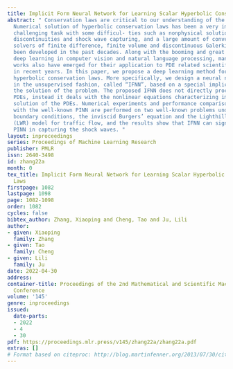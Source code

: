 ```yaml
---
title: Implicit Form Neural Network for Learning Scalar Hyperbolic Conservation Laws
abstract: " Conservation laws are critical to our understanding of the physical world.
  Numerical solution of hyperbolic conservation laws has been a very important and
  challenging task with some difficul- ties such as nonphysical solutions, solution
  discontinuities and shock wave capturing, and a large amount of conventional numerical
  solvers of finite difference, finite volume and discontinuous Galerkin types have
  been developed in the past decades. Along with the booming and great suc- cess of
  deep learning in computer vision and natural language processing, many excellent
  works also have emerged for their application to PDE related scientific problems
  in recent years. In this paper, we propose a deep learning method for solving scalar
  hyperbolic conservation laws. More specifically, we design a neural network model
  in the unsupervised fashion, called “IFNN”, based on a special implicit form for
  the solution of the problem. The proposed IFNN does not directly process the target
  PDEs, instead it deals with the nonlinear equations characterizing implicitly the
  solution of the PDEs. Numerical experiments and performance comparisons of our IFNN
  with the well-known PINN are performed on two well-known problems under various
  boundary conditions, the inviscid Burgers’ equation and the Lighthill-Whitham-Richards
  (LWR) model for traffic flow, and the results show that IFNN can significantly outperform
  PINN in capturing the shock waves. "
layout: inproceedings
series: Proceedings of Machine Learning Research
publisher: PMLR
issn: 2640-3498
id: zhang22a
month: 0
tex_title: Implicit Form Neural Network for Learning Scalar Hyperbolic Conservation
  Laws
firstpage: 1082
lastpage: 1098
page: 1082-1098
order: 1082
cycles: false
bibtex_author: Zhang, Xiaoping and Cheng, Tao and Ju, Lili
author:
- given: Xiaoping
  family: Zhang
- given: Tao
  family: Cheng
- given: Lili
  family: Ju
date: 2022-04-30
address:
container-title: Proceedings of the 2nd Mathematical and Scientific Machine Learning
  Conference
volume: '145'
genre: inproceedings
issued:
  date-parts:
  - 2022
  - 4
  - 30
pdf: https://proceedings.mlr.press/v145/zhang22a/zhang22a.pdf
extras: []
# Format based on citeproc: http://blog.martinfenner.org/2013/07/30/citeproc-yaml-for-bibliographies/
---
```

